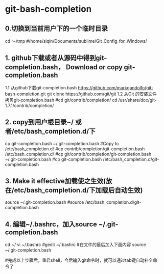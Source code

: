 # git-bash-completion

## 0.切换到当前用户下的一个临时目录
cd ～/tmp
#/home/siqin/Documents/sublime/Git_Config_for_Windows/

## 1. github下载或者从源码中得到git-completion.bash， Download or copy git-completion.bash
1.1 从github下载git-completion.bash
https://github.com/markgandolfo/git-bash-completion.git
git clone https://github.com/git/git
1.2  从Git 的安装文件拷贝git-completion.bash
#cd git/contrib/completion/
cd /usr/share/doc/git-1.7.1/contrib/completion/

## 2. copy到用户根目录~/ 或者/etc/bash_completion.d/下
cp git-completion.bash ~/.git-completion.bash
#Copy to /etc/bash_completion.d/
#cp contrib/completion/git-completion.bash /etc/bash_completion.d/
#cp git/contrib/completion/git-completion.bash ~/.git-completion.bash
#cp git-completion.bash /etc/bash_completion.d/git-completion.bash

## 3. Make it effective加载使之生效(放在/etc/bash_completion.d/下加载后自动生效)
source ~/.git-completion.bash
#source /etc/bash_completion.d/git-completion.bash

## 4. 编辑~/.bashrc，加入source ~/.git-completion.bash
cd ~/
vi ~/.bashrc
#gedit ~/.bashrc
#在文件的最后加入下面内容
source ~/.git-completion.bash

#完成以上步骤后，重启shell，今后输入git命令时，就可以通过tab键自动补全命令了

